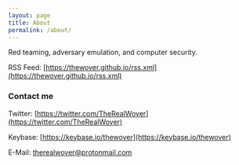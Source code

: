 ```yaml
---
layout: page
title: About
permalink: /about/
---
```


Red teaming, adversary emulation, and computer security.

RSS Feed: [https://thewover.github.io/rss.xml](https://thewover.github.io/rss.xml)

### Contact me

Twitter: [https://twitter.com/TheRealWover](https://twitter.com/TheRealWover)

Keybase: [https://keybase.io/thewover](https://keybase.io/thewover)

E-Mail: [therealwover@protonmail.com](therealwover@protonmail.com)
